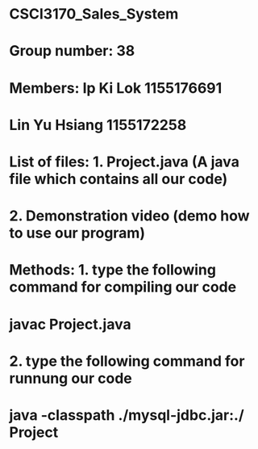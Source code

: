 # CSCI3170_Sales_System
# Group number:  38
# Members:       Ip Ki Lok       1155176691
#                Lin Yu Hsiang   1155172258
# List of files: 1. Project.java (A java file which contains all our code)
#                2. Demonstration video (demo how to use our program)
# Methods:       1. type the following command for compiling our code
#                   javac Project.java
#                2. type the following command for runnung our code
#                   java -classpath ./mysql-jdbc.jar:./ Project

